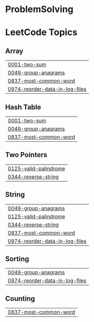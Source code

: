 # ProblemSolving

<!---LeetCode Topics Start-->
# LeetCode Topics
## Array
|  |
| ------- |
| [0001-two-sum](https://github.com/googoo9918/ProblemSolving/tree/master/0001-two-sum) |
| [0049-group-anagrams](https://github.com/googoo9918/ProblemSolving/tree/master/0049-group-anagrams) |
| [0837-most-common-word](https://github.com/googoo9918/ProblemSolving/tree/master/0837-most-common-word) |
| [0974-reorder-data-in-log-files](https://github.com/googoo9918/ProblemSolving/tree/master/0974-reorder-data-in-log-files) |
## Hash Table
|  |
| ------- |
| [0001-two-sum](https://github.com/googoo9918/ProblemSolving/tree/master/0001-two-sum) |
| [0049-group-anagrams](https://github.com/googoo9918/ProblemSolving/tree/master/0049-group-anagrams) |
| [0837-most-common-word](https://github.com/googoo9918/ProblemSolving/tree/master/0837-most-common-word) |
## Two Pointers
|  |
| ------- |
| [0125-valid-palindrome](https://github.com/googoo9918/ProblemSolving/tree/master/0125-valid-palindrome) |
| [0344-reverse-string](https://github.com/googoo9918/ProblemSolving/tree/master/0344-reverse-string) |
## String
|  |
| ------- |
| [0049-group-anagrams](https://github.com/googoo9918/ProblemSolving/tree/master/0049-group-anagrams) |
| [0125-valid-palindrome](https://github.com/googoo9918/ProblemSolving/tree/master/0125-valid-palindrome) |
| [0344-reverse-string](https://github.com/googoo9918/ProblemSolving/tree/master/0344-reverse-string) |
| [0837-most-common-word](https://github.com/googoo9918/ProblemSolving/tree/master/0837-most-common-word) |
| [0974-reorder-data-in-log-files](https://github.com/googoo9918/ProblemSolving/tree/master/0974-reorder-data-in-log-files) |
## Sorting
|  |
| ------- |
| [0049-group-anagrams](https://github.com/googoo9918/ProblemSolving/tree/master/0049-group-anagrams) |
| [0974-reorder-data-in-log-files](https://github.com/googoo9918/ProblemSolving/tree/master/0974-reorder-data-in-log-files) |
## Counting
|  |
| ------- |
| [0837-most-common-word](https://github.com/googoo9918/ProblemSolving/tree/master/0837-most-common-word) |
<!---LeetCode Topics End-->